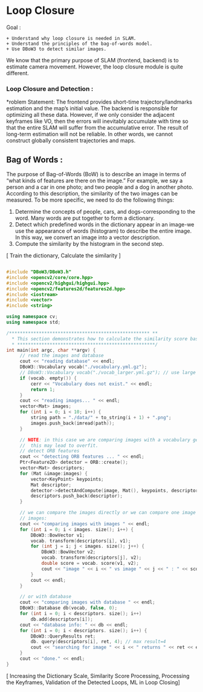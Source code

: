 # Loop Closure

Goal :

    + Understand why loop closure is needed in SLAM.
    + Understand the principles of the bag-of-words model.
    + Use DBoW3 to detect similar images.

We know that the primary purpose of SLAM (frontend, backend) is to estimate camera movement. However, the loop closure module is quite different.

### Loop Closure and Detection :

*roblem Statement: The frontend provides short-time trajectory/landmarks estimation and the map’s initial value. The backend is responsible for optimizing all these data. However, if we only consider the adjacent keyframes like VO, then the errors will inevitably accumulate with time so that the entire SLAM will suffer from the accumulative error. The result of long-term estimation will not be reliable. In other words, we cannot construct globally consistent trajectories and maps.

##  Bag of Words :

The purpose of Bag-of-Words (BoW) is to describe an image in terms of “what
kinds of features are there on the image.” For example, we say a person and a car in
one photo; and two people and a dog in another photo. According to this description,
the similarity of the two images can be measured. To be more specific, we need to
do the following things:
1. Determine the concepts of people, cars, and dogs-corresponding to the word.
Many words are put together to form a dictionary.
2. Detect which predefined words in the dictionary appear in an image-we use the
appearance of words (histogram) to describe the entire image. In this way, we
convert an image into a vector description.
3. Compute the similarity by the histogram in the second step.

[ Train the dictionary, Calculate the similarity ]

```cpp

#include "DBoW3/DBoW3.h"
#include <opencv2/core/core.hpp>
#include <opencv2/highgui/highgui.hpp>
#include <opencv2/features2d/features2d.hpp>
#include <iostream>
#include <vector>
#include <string>

using namespace cv;
using namespace std;

/**************************************************** **
  * This section demonstrates how to calculate the similarity score based on the previously trained dictionary
  * ***************************************************/
int main(int argc, char **argv) {
     // read the images and database
     cout << "reading database" << endl;
     DBoW3::Vocabulary vocab("./vocabulary.yml.gz");
     // DBoW3::Vocabulary vocab("./vocab_larger.yml.gz"); // use large vocab if you want:
     if (vocab. empty()) {
         cerr << "Vocabulary does not exist." << endl;
         return 1;
     }
     cout << "reading images... " << endl;
     vector<Mat> images;
     for (int i = 0; i < 10; i++) {
         string path = "./data/" + to_string(i + 1) + ".png";
         images.push_back(imread(path));
     }

     // NOTE: in this case we are comparing images with a vocabulary generated by themselves,
     //  this may lead to overfit.
     // detect ORB features
     cout << "detecting ORB features ... " << endl;
     Ptr<Feature2D> detector = ORB::create();
     vector<Mat> descriptors;
     for (Mat &image:images) {
         vector<KeyPoint> keypoints;
         Mat descriptor;
         detector->detectAndCompute(image, Mat(), keypoints, descriptor);
         descriptors.push_back(descriptor);
     }

     // we can compare the images directly or we can compare one image to a database
     // images:
     cout << "comparing images with images " << endl;
     for (int i = 0; i < images. size(); i++) {
         DBoW3::BowVector v1;
         vocab. transform(descriptors[i], v1);
         for (int j = i; j < images. size(); j++) {
             DBoW3::BowVector v2;
             vocab. transform(descriptors[j], v2);
             double score = vocab. score(v1, v2);
             cout << "image " << i << " vs image " << j << " : " << score << endl;
         }
         cout << endl;
     }

     // or with database
     cout << "comparing images with database " << endl;
     DBoW3::Database db(vocab, false, 0);
     for (int i = 0; i < descriptors. size(); i++)
         db.add(descriptors[i]);
     cout << "database info: " << db << endl;
     for (int i = 0; i < descriptors. size(); i++) {
         DBoW3::QueryResults ret;
         db. query(descriptors[i], ret, 4); // max result=4
         cout << "searching for image " << i << " returns " << ret << endl << endl;
     }
     cout << "done." << endl;
}

```

[  Increasing the Dictionary Scale, Similarity Score Processing, Processing the Keyframes, Validation of the Detected Loops, ML in Loop Closing]